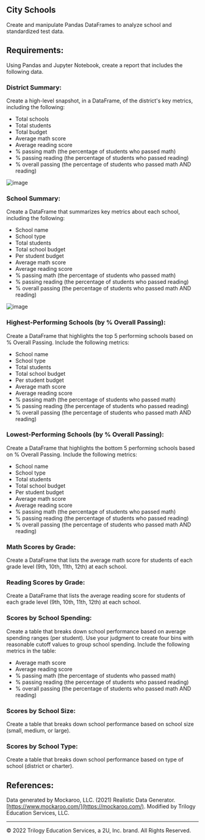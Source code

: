 ## City Schools

Create and manipulate Pandas DataFrames to analyze school and standardized test data.



## Requirements:

Using Pandas and Jupyter Notebook, create a report that includes the following data. 


### District Summary:

Create a high-level snapshot, in a DataFrame, of the district's key metrics, including the following:

* Total schools
* Total students
* Total budget
* Average math score
* Average reading score
* % passing math (the percentage of students who passed math)
* % passing reading (the percentage of students who passed reading)
* % overall passing (the percentage of students who passed math AND reading)

![image](https://user-images.githubusercontent.com/100891182/181815388-30276947-6941-4a26-a077-1505775f8583.png)


### School Summary:

Create a DataFrame that summarizes key metrics about each school, including the following:

* School name
* School type
* Total students
* Total school budget
* Per student budget
* Average math score
* Average reading score
* % passing math (the percentage of students who passed math)
* % passing reading (the percentage of students who passed reading)
* % overall passing (the percentage of students who passed math AND reading)

![image](https://user-images.githubusercontent.com/100891182/181815433-b5b26ff7-2d99-4f0a-bb6f-f6b8c2e4c32c.png)


### Highest-Performing Schools (by % Overall Passing):

Create a DataFrame that highlights the top 5 performing schools based on % Overall Passing. Include the following metrics:

* School name
* School type
* Total students
* Total school budget
* Per student budget
* Average math score
* Average reading score
* % passing math (the percentage of students who passed math)
* % passing reading (the percentage of students who passed reading)
* % overall passing (the percentage of students who passed math AND reading)


### Lowest-Performing Schools (by % Overall Passing):

Create a DataFrame that highlights the bottom 5 performing schools based on % Overall Passing. Include the following metrics:

* School name
* School type
* Total students
* Total school budget
* Per student budget
* Average math score
* Average reading score
* % passing math (the percentage of students who passed math)
* % passing reading (the percentage of students who passed reading)
* % overall passing (the percentage of students who passed math AND reading)

### Math Scores by Grade:

Create a DataFrame that lists the average math score for students of each grade level (9th, 10th, 11th, 12th) at each school.

### Reading Scores by Grade:

Create a DataFrame that lists the average reading score for students of each grade level (9th, 10th, 11th, 12th) at each school.

### Scores by School Spending:

Create a table that breaks down school performance based on average spending ranges (per student). Use your judgment to create four bins with reasonable cutoff values to group school spending. Include the following metrics in the table:

* Average math score
* Average reading score
* % passing math (the percentage of students who passed math)
* % passing reading (the percentage of students who passed reading)
* % overall passing (the percentage of students who passed math AND reading)

### Scores by School Size:

Create a table that breaks down school performance based on school size (small, medium, or large).

### Scores by School Type:

Create a table that breaks down school performance based on type of school (district or charter).


## References:

Data generated by Mockaroo, LLC. (2021) Realistic Data Generator. [https://www.mockaroo.com/](https://mockaroo.com/). Modified by Trilogy Education Services, LLC.

- - -

© 2022 Trilogy Education Services, a 2U, Inc. brand. All Rights Reserved.
